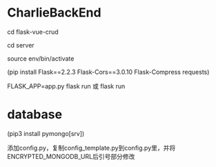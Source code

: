 # CharlieBackEnd

cd flask-vue-crud

cd server

source env/bin/activate

(pip install Flask==2.2.3 Flask-Cors==3.0.10 Flask-Compress requests)

FLASK_APP=app.py flask run 或 flask run


# database

(pip3 install pymongo[srv])

添加config.py，复制config_template.py到config.py里，并将ENCRYPTED_MONGODB_URL后引号部分修改